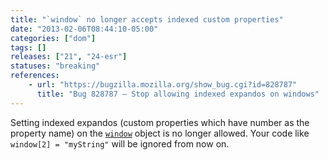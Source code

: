 ```yaml
---
title: "`window` no longer accepts indexed custom properties"
date: "2013-02-06T08:44:10-05:00"
categories: ["dom"]
tags: []
releases: ["21", "24-esr"]
statuses: "breaking"
references:
    - url: "https://bugzilla.mozilla.org/show_bug.cgi?id=828787"
      title: "Bug 828787 – Stop allowing indexed expandos on windows"
---
```

Setting indexed expandos (custom properties which have number as the property name) on the [`window`](https://developer.mozilla.org/docs/Web/API/window) object is no longer allowed. Your code like `window[2] = "myString"` will be ignored from now on.
